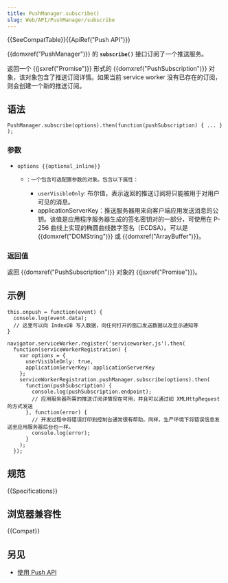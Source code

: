 ```yaml
---
title: PushManager.subscribe()
slug: Web/API/PushManager/subscribe
---
```


{{SeeCompatTable}}{{ApiRef("Push API")}}

{{domxref("PushManager")}} 的 **`subscribe()`** 接口订阅了一个推送服务。

返回一个 {{jsxref("Promise")}} 形式的 {{domxref("PushSubscription")}} 对象，该对象包含了推送订阅详情。如果当前 service worker 没有已存在的订阅，则会创建一个新的推送订阅。

## 语法

```
PushManager.subscribe(options).then(function(pushSubscription) { ... } );
```

### 参数

- `options {{optional_inline}}`

  - : `一个包含可选配置参数的对象。包含以下属性：`

    - `userVisibleOnly`: 布尔值，表示返回的推送订阅将只能被用于对用户可见的消息。
    - applicationServerKey：推送服务器用来向客户端应用发送消息的公钥。该值是应用程序服务器生成的签名密钥对的一部分，可使用在 P-256 曲线上实现的椭圆曲线数字签名（ECDSA）。可以是{{domxref("DOMString")}} 或 {{domxref("ArrayBuffer")}}。

### 返回值

返回 {{domxref("PushSubscription")}} 对象的 {{jsxref("Promise")}}。

## 示例

```
this.onpush = function(event) {
  console.log(event.data);
  // 这里可以向 IndexDB 写入数据，向任何打开的窗口发送数据以及显示通知等
}

navigator.serviceWorker.register('serviceworker.js').then(
  function(serviceWorkerRegistration) {
    var options = {
      userVisibleOnly: true,
      applicationServerKey: applicationServerKey
    };
    serviceWorkerRegistration.pushManager.subscribe(options).then(
      function(pushSubscription) {
        console.log(pushSubscription.endpoint);
        // 应用服务器所需的推送订阅详情现在可用，并且可以通过如 XMLHttpRequest 的方式发送
      }, function(error) {
        // 开发过程中将错误打印到控制台通常很有帮助。同样，生产环境下将错误信息发送至应用服务器后台也一样。
        console.log(error);
      }
    );
  });
```

## 规范

{{Specifications}}

## 浏览器兼容性

{{Compat}}

## 另见

- [使用 Push API](/zh-CN/docs/Web/API/Push_API/Using_the_Push_API)
